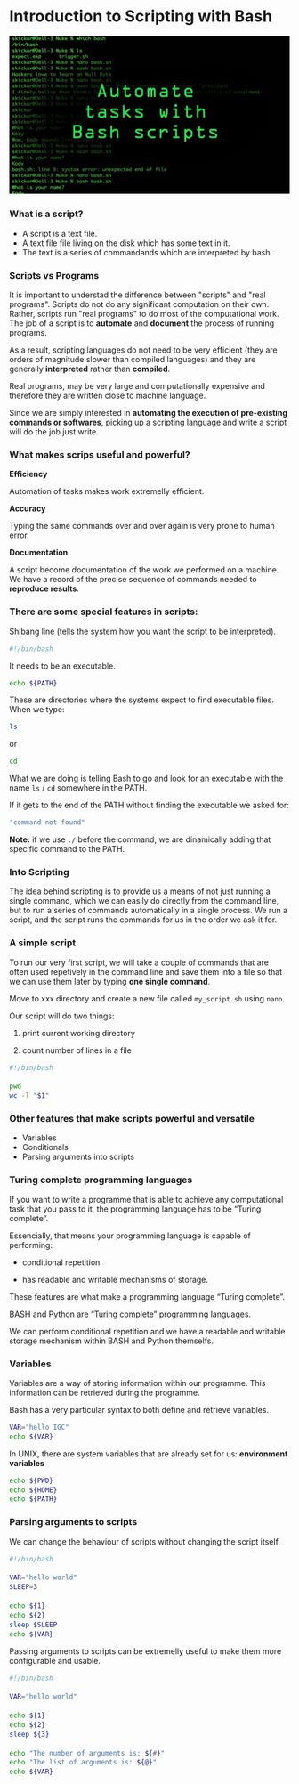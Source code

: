 # Introduction to Scripting with Bash

![](../assets/readme_img/scripting.jpg)

### What is a script?

* A script is a text file.
* A text file file living on the disk which has some text in it.
* The text is a series of commandands which are interpreted by bash. 

### Scripts vs Programs

It is important to understad the difference between "scripts" and "real programs". Scripts do not do any significant computation on their own. Rather, scripts run "real programs" to do most of the computational work. The job of a script is to **automate** and **document** the process of running programs. 

As a result, scripting languages do not need to be very efficient (they are orders of magnitude slower than compiled languages) and they are generally **interpreted** rather than **compiled**.

Real programs, may be very large and computationally expensive and therefore they are written close to machine language. 

Since we are simply interested in **automating the execution of pre-existing commands or softwares**, picking up a scripting language and write a script will do the job just write. 

### What makes scrips useful and powerful?

**Efficiency** 

Automation of tasks makes work extremelly efficient. 

**Accuracy**

Typing the same commands over and over again is very prone to human error.

**Documentation**

A script become documentation of the work we performed on a machine. We have a record of the precise sequence of commands needed to **reproduce results**. 

### There are some special features in scripts:

Shibang line (tells the system how you want the script to be interpreted).

```bash
#!/bin/bash
```
It needs to be an executable.

```bash
echo ${PATH}
```

These are directories where the systems expect to find executable files.
When we type:

```bash
ls
```
or 

```bash
cd
```

What we are doing is telling Bash to go and look for an executable with the name `ls` / `cd` somewhere in the PATH. 

If it gets to the end of the PATH without finding the executable we asked for:

```bash
"command not found"
```
**Note:** if we use `./` before the command, we  are dinamically adding that specific command to the PATH. 

### Into Scripting
The idea behind scripting is to provide us a means of not just running a single command, which we can easily do directly from the command line, but to run a series of commands automatically in a single process. We run a script, and the script runs the commands for us in the order we ask it for.

### A simple script
To run our very first script, we will take a couple of commands that are often used repetively in the command line and save them into a file so that we can use them later by typing **one single command**.

Move to xxx directory and create a new file called `my_script.sh` using `nano`. 

Our script will do two things:

1) print current working directory

2) count number of lines in a file

```bash
#!/bin/bash

pwd
wc -l "$1"
```

### Other features that make scripts powerful and versatile

* Variables
* Conditionals
* Parsing arguments into scripts

### Turing complete programming languages

If you want to write a programme that is able to achieve any computational task that you pass to it, the programming language has to be “Turing complete”.

Essencially, that means your programming language is capable of performing:

* conditional repetition.

* has readable and writable mechanisms of storage.

These features are what make a programming language “Turing complete”.

BASH and Python are “Turing complete” programming languages.

We can perform conditional repetition and we have a readable and writable storage mechanism within BASH and Python themselfs.

### Variables

Variables are a way of storing information within our programme. This information can be retrieved during the programme.

Bash has a very particular syntax to both define and retrieve variables.

```bash
VAR="hello IGC"
echo ${VAR}
```
In UNIX, there are system variables that are already set for us: **environment variables**

```bash
echo ${PWD}
echo ${HOME}
echo ${PATH}
```

### Parsing arguments to scripts

We can change the behaviour of scripts without changing the script itself.

```bash
#!/bin/bash

VAR="hello world"
SLEEP=3

echo ${1}
echo ${2}
sleep $SLEEP
echo ${VAR}
```
Passing arguments to scripts can be extremelly useful to make them more configurable and usable.

```bash
#!/bin/bash

VAR="hello world"

echo ${1}
echo ${2}
sleep ${3}

echo "The number of arguments is: ${#}"
echo "The list of arguments is: ${@}"
echo ${VAR}
```




























